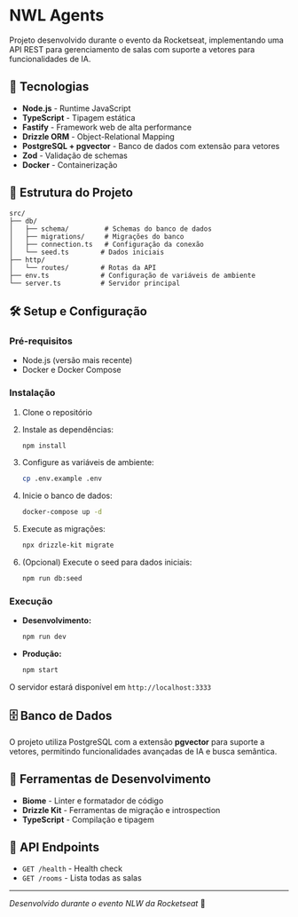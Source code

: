 # NWL Agents

Projeto desenvolvido durante o evento da Rocketseat, implementando uma API REST para gerenciamento de salas com suporte a vetores para funcionalidades de IA.

## 🚀 Tecnologias

- **Node.js** - Runtime JavaScript
- **TypeScript** - Tipagem estática
- **Fastify** - Framework web de alta performance
- **Drizzle ORM** - Object-Relational Mapping
- **PostgreSQL + pgvector** - Banco de dados com extensão para vetores
- **Zod** - Validação de schemas
- **Docker** - Containerização

## 📁 Estrutura do Projeto

```
src/
├── db/
│   ├── schema/         # Schemas do banco de dados
│   ├── migrations/     # Migrações do banco
│   ├── connection.ts   # Configuração da conexão
│   └── seed.ts        # Dados iniciais
├── http/
│   └── routes/        # Rotas da API
├── env.ts             # Configuração de variáveis de ambiente
└── server.ts          # Servidor principal
```

## 🛠️ Setup e Configuração

### Pré-requisitos

- Node.js (versão mais recente)
- Docker e Docker Compose

### Instalação

1. Clone o repositório
2. Instale as dependências:

   ```bash
   npm install
   ```

3. Configure as variáveis de ambiente:

   ```bash
   cp .env.example .env
   ```

4. Inicie o banco de dados:

   ```bash
   docker-compose up -d
   ```

5. Execute as migrações:

   ```bash
   npx drizzle-kit migrate
   ```

6. (Opcional) Execute o seed para dados iniciais:
   ```bash
   npm run db:seed
   ```

### Execução

- **Desenvolvimento:**

  ```bash
  npm run dev
  ```

- **Produção:**
  ```bash
  npm start
  ```

O servidor estará disponível em `http://localhost:3333`

## 🗄️ Banco de Dados

O projeto utiliza PostgreSQL com a extensão **pgvector** para suporte a vetores, permitindo funcionalidades avançadas de IA e busca semântica.

## 🔧 Ferramentas de Desenvolvimento

- **Biome** - Linter e formatador de código
- **Drizzle Kit** - Ferramentas de migração e introspection
- **TypeScript** - Compilação e tipagem

## 📝 API Endpoints

- `GET /health` - Health check
- `GET /rooms` - Lista todas as salas

---

_Desenvolvido durante o evento NLW da Rocketseat_ 🚀
